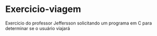 # Exercicio-viagem
 Exercicio do professor Jeffersson solicitando um programa em C para determinar se o usuário viajará 
